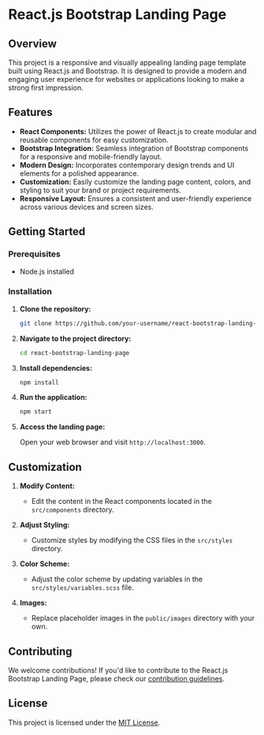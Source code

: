 # React.js Bootstrap Landing Page

## Overview

This project is a responsive and visually appealing landing page template built using React.js and Bootstrap. It is designed to provide a modern and engaging user experience for websites or applications looking to make a strong first impression.

## Features

- **React Components:** Utilizes the power of React.js to create modular and reusable components for easy customization.
- **Bootstrap Integration:** Seamless integration of Bootstrap components for a responsive and mobile-friendly layout.
- **Modern Design:** Incorporates contemporary design trends and UI elements for a polished appearance.
- **Customization:** Easily customize the landing page content, colors, and styling to suit your brand or project requirements.
- **Responsive Layout:** Ensures a consistent and user-friendly experience across various devices and screen sizes.

## Getting Started

### Prerequisites

- Node.js installed

### Installation

1. **Clone the repository:**

    ```bash
    git clone https://github.com/your-username/react-bootstrap-landing-page.git
    ```

2. **Navigate to the project directory:**

    ```bash
    cd react-bootstrap-landing-page
    ```

3. **Install dependencies:**

    ```bash
    npm install
    ```

4. **Run the application:**

    ```bash
    npm start
    ```

5. **Access the landing page:**

    Open your web browser and visit `http://localhost:3000`.

## Customization

1. **Modify Content:**
    - Edit the content in the React components located in the `src/components` directory.

2. **Adjust Styling:**
    - Customize styles by modifying the CSS files in the `src/styles` directory.

3. **Color Scheme:**
    - Adjust the color scheme by updating variables in the `src/styles/variables.scss` file.

4. **Images:**
    - Replace placeholder images in the `public/images` directory with your own.

## Contributing

We welcome contributions! If you'd like to contribute to the React.js Bootstrap Landing Page, please check our [contribution guidelines](CONTRIBUTING.md).

## License

This project is licensed under the [MIT License](LICENSE).
